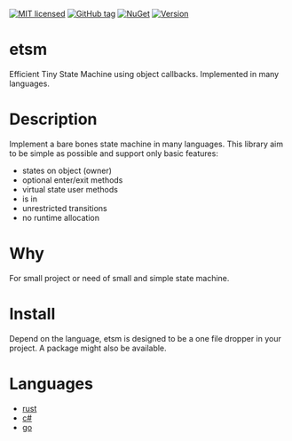 [![MIT licensed](https://img.shields.io/badge/license-MIT-blue.svg)](LICENSE)
[![GitHub tag](https://github.com/ethiffeault/etsm/tags/Naereen/StrapDown.js.svg)](https://github.com/ethiffeault/etsm/tags/)
[![NuGet](https://img.shields.io/nuget/v/etsm.svg)](https://www.nuget.org/packages/etsm)
[![Version](https://img.shields.io/crates/v/etsm.svg)](https://crates.io/crates/etsm)

# etsm
Efficient Tiny State Machine using object callbacks. Implemented in many languages. 

# Description
Implement a bare bones state machine in many languages. This library aim to be simple as possible and support only basic features: 

- states on object (owner)
- optional enter/exit methods
- virtual state user methods
- is in
- unrestricted transitions
- no runtime allocation

# Why
For small project or need of small and simple state machine.

# Install
Depend on the language, etsm is designed to be a one file dropper in your project. A package might also be available.

# Languages
- [rust](rust/etsm) 
- [c#](cs)
- [go](go)

